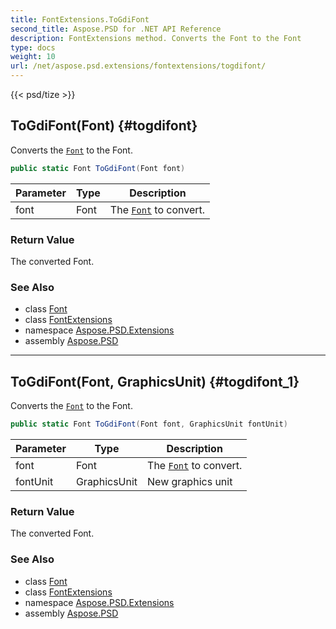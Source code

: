 ```yaml
---
title: FontExtensions.ToGdiFont
second_title: Aspose.PSD for .NET API Reference
description: FontExtensions method. Converts the Font to the Font
type: docs
weight: 10
url: /net/aspose.psd.extensions/fontextensions/togdifont/
---
```

{{< psd/tize >}}
## ToGdiFont(Font) {#togdifont}

Converts the [`Font`](../../../aspose.psd/font/) to the Font.

```csharp
public static Font ToGdiFont(Font font)
```

| Parameter | Type | Description |
| --- | --- | --- |
| font | Font | The [`Font`](../../../aspose.psd/font/) to convert. |

### Return Value

The converted Font.

### See Also

* class [Font](../../../aspose.psd/font/)
* class [FontExtensions](../)
* namespace [Aspose.PSD.Extensions](../../../aspose.psd.extensions/)
* assembly [Aspose.PSD](../../../)

---

## ToGdiFont(Font, GraphicsUnit) {#togdifont_1}

Converts the [`Font`](../../../aspose.psd/font/) to the Font.

```csharp
public static Font ToGdiFont(Font font, GraphicsUnit fontUnit)
```

| Parameter | Type | Description |
| --- | --- | --- |
| font | Font | The [`Font`](../../../aspose.psd/font/) to convert. |
| fontUnit | GraphicsUnit | New graphics unit |

### Return Value

The converted Font.

### See Also

* class [Font](../../../aspose.psd/font/)
* class [FontExtensions](../)
* namespace [Aspose.PSD.Extensions](../../../aspose.psd.extensions/)
* assembly [Aspose.PSD](../../../)


